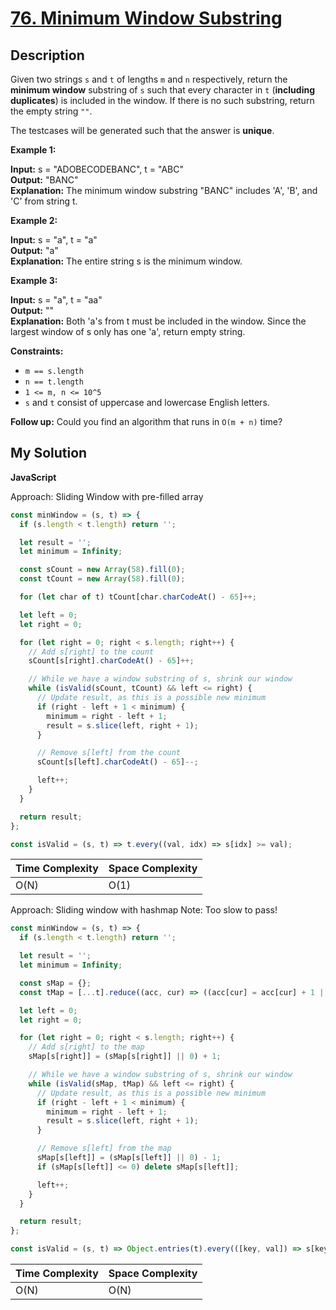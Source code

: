 # [76. Minimum Window Substring](https://leetcode.com/problems/minimum-window-substring)

## Description

Given two strings `s` and `t` of lengths `m` and `n` respectively, return the **minimum window** substring of `s` such that every character in `t` (**including duplicates**) is included in the window. If there is no such substring, return the empty string `""`.

The testcases will be generated such that the answer is **unique**.

**Example 1:**

**Input:** s = "ADOBECODEBANC", t = "ABC"  
**Output:** "BANC"  
**Explanation:** The minimum window substring "BANC" includes 'A', 'B', and 'C' from string t.

**Example 2:**

**Input:** s = "a", t = "a"  
**Output:** "a"  
**Explanation:** The entire string s is the minimum window.

**Example 3:**

**Input:** s = "a", t = "aa"  
**Output:** ""  
**Explanation:** Both 'a's from t must be included in the window.
Since the largest window of s only has one 'a', return empty string.

**Constraints:**

- `m == s.length`
- `n == t.length`
- `1 <= m, n <= 10^5`
- `s` and `t` consist of uppercase and lowercase English letters.

**Follow up:** Could you find an algorithm that runs in `O(m + n)` time?

## My Solution

**JavaScript**

Approach: Sliding Window with pre-filled array

```js
const minWindow = (s, t) => {
  if (s.length < t.length) return '';

  let result = '';
  let minimum = Infinity;

  const sCount = new Array(58).fill(0);
  const tCount = new Array(58).fill(0);

  for (let char of t) tCount[char.charCodeAt() - 65]++;

  let left = 0;
  let right = 0;

  for (let right = 0; right < s.length; right++) {
    // Add s[right] to the count
    sCount[s[right].charCodeAt() - 65]++;

    // While we have a window substring of s, shrink our window
    while (isValid(sCount, tCount) && left <= right) {
      // Update result, as this is a possible new minimum
      if (right - left + 1 < minimum) {
        minimum = right - left + 1;
        result = s.slice(left, right + 1);
      }

      // Remove s[left] from the count
      sCount[s[left].charCodeAt() - 65]--;

      left++;
    }
  }

  return result;
};

const isValid = (s, t) => t.every((val, idx) => s[idx] >= val);
```

| Time Complexity | Space Complexity |
| --------------- | ---------------- |
| O(N)            | O(1)             |

Approach: Sliding window with hashmap
Note: Too slow to pass!

```js
const minWindow = (s, t) => {
  if (s.length < t.length) return '';

  let result = '';
  let minimum = Infinity;

  const sMap = {};
  const tMap = [...t].reduce((acc, cur) => ((acc[cur] = acc[cur] + 1 || 1), acc), {});

  let left = 0;
  let right = 0;

  for (let right = 0; right < s.length; right++) {
    // Add s[right] to the map
    sMap[s[right]] = (sMap[s[right]] || 0) + 1;

    // While we have a window substring of s, shrink our window
    while (isValid(sMap, tMap) && left <= right) {
      // Update result, as this is a possible new minimum
      if (right - left + 1 < minimum) {
        minimum = right - left + 1;
        result = s.slice(left, right + 1);
      }

      // Remove s[left] from the map
      sMap[s[left]] = (sMap[s[left]] || 0) - 1;
      if (sMap[s[left]] <= 0) delete sMap[s[left]];

      left++;
    }
  }

  return result;
};

const isValid = (s, t) => Object.entries(t).every(([key, val]) => s[key] >= val);
```

| Time Complexity | Space Complexity |
| --------------- | ---------------- |
| O(N)            | O(N)             |

